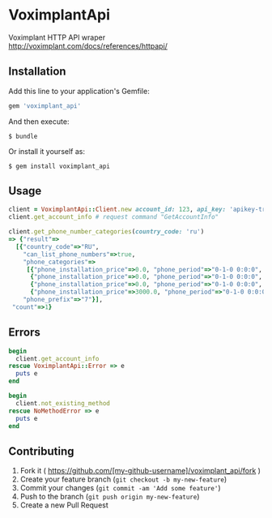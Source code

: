 # VoximplantApi

Voximplant HTTP API wraper
http://voximplant.com/docs/references/httpapi/

## Installation

Add this line to your application's Gemfile:

```ruby
gem 'voximplant_api'
```

And then execute:

    $ bundle

Or install it yourself as:

    $ gem install voximplant_api

## Usage

```ruby
client = VoximplantApi::Client.new account_id: 123, api_key: 'apikey-trololo'
client.get_account_info # request command "GetAccountInfo"

client.get_phone_number_categories(country_code: 'ru')
=> {"result"=>
  [{"country_code"=>"RU",
    "can_list_phone_numbers"=>true,
    "phone_categories"=>
     [{"phone_installation_price"=>0.0, "phone_period"=>"0-1-0 0:0:0", "phone_category_name"=>"GEOGRAPHIC", "country_has_states"=>false, "phone_price"=>300.0},
      {"phone_installation_price"=>0.0, "phone_period"=>"0-1-0 0:0:0", "phone_category_name"=>"MOBILE", "country_has_states"=>false, "phone_price"=>300.0},
      {"phone_installation_price"=>0.0, "phone_period"=>"0-1-0 0:0:0", "phone_category_name"=>"MOSCOW495", "country_has_states"=>false, "phone_price"=>500.0},
      {"phone_installation_price"=>3000.0, "phone_period"=>"0-1-0 0:0:0", "phone_category_name"=>"TOLLFREE", "country_has_states"=>false, "phone_price"=>1500.0}],
    "phone_prefix"=>"7"}],
 "count"=>1}

```

## Errors

```ruby
begin
  client.get_account_info
rescue VoximplantApi::Error => e
  puts e
end

begin
  client.not_existing_method
rescue NoMethodError => e
  puts e
end
```

## Contributing

1. Fork it ( https://github.com/[my-github-username]/voximplant_api/fork )
2. Create your feature branch (`git checkout -b my-new-feature`)
3. Commit your changes (`git commit -am 'Add some feature'`)
4. Push to the branch (`git push origin my-new-feature`)
5. Create a new Pull Request
